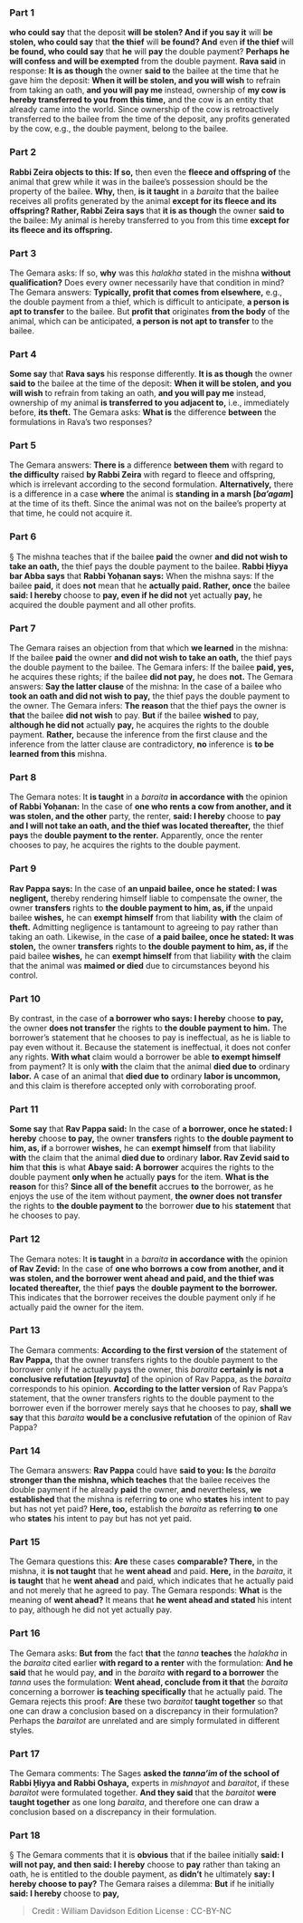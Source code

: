 
### Part 1
<b>who could say</b> that the deposit <b>will be stolen? And if you say it</b> will <b>be stolen, who could say</b> that <b>the thief</b> will <b>be found? And</b> even <b>if the thief</b> will <b>be found, who could say</b> that <b>he</b> will <b>pay</b> the double payment? <b>Perhaps he will confess and will be exempted</b> from the double payment. <b>Rava said</b> in response: <b>It is as though</b> the owner <b>said to</b> the bailee at the time that he gave him the deposit: <b>When it will be stolen, and you will wish</b> to refrain from taking an oath, <b>and you will pay me</b> instead, ownership of <b>my cow is hereby transferred to you from this time,</b> and the cow is an entity that already came into the world. Since ownership of the cow is retroactively transferred to the bailee from the time of the deposit, any profits generated by the cow, e.g., the double payment, belong to the bailee.

### Part 2
<b>Rabbi Zeira objects to this: If so,</b> then even the <b>fleece and offspring of</b> the animal that grew while it was in the bailee’s possession should be the property of the bailee. <b>Why,</b> then, <b>is it taught</b> in a <i>baraita</i> that the bailee receives all profits generated by the animal <b>except for its fleece and its offspring? Rather, Rabbi Zeira says</b> that <b>it is as though</b> the owner <b>said to</b> the bailee: My animal is hereby transferred to you from this time <b>except for its fleece and its offspring.</b>

### Part 3
The Gemara asks: If so, <b>why</b> was this <i>halakha</i> stated in the mishna <b>without qualification?</b> Does every owner necessarily have that condition in mind? The Gemara answers: <b>Typically, profit that comes from elsewhere,</b> e.g., the double payment from a thief, which is difficult to anticipate, <b>a person is apt to transfer</b> to the bailee. But <b>profit that</b> originates <b>from the body</b> of the animal, which can be anticipated, <b>a person is not apt to transfer</b> to the bailee.

### Part 4
<b>Some say</b> that <b>Rava says</b> his response differently. <b>It is as though</b> the owner <b>said to</b> the bailee at the time of the deposit: <b>When it will be stolen, and you will wish</b> to refrain from taking an oath, <b>and you will pay me</b> instead, ownership of my animal <b>is transferred to you adjacent to,</b> i.e., immediately before, <b>its theft.</b> The Gemara asks: <b>What is</b> the difference <b>between</b> the formulations in Rava’s two responses?

### Part 5
The Gemara answers: <b>There is</b> a difference <b>between them</b> with regard to <b>the difficulty</b> raised <b>by Rabbi Zeira</b> with regard to fleece and offspring, which is irrelevant according to the second formulation. <b>Alternatively,</b> there is a difference in a case <b>where</b> the animal is <b>standing in a marsh [<i>ba’agam</i>]</b> at the time of its theft. Since the animal was not on the bailee’s property at that time, he could not acquire it.

### Part 6
§ The mishna teaches that if the bailee <b>paid</b> the owner <b>and did not wish to take an oath,</b> the thief pays the double payment to the bailee. <b>Rabbi Ḥiyya bar Abba says</b> that <b>Rabbi Yoḥanan says:</b> When the mishna says: If the bailee <b>paid,</b> it does <b>not</b> mean that he <b>actually paid. Rather, once</b> the bailee <b>said: I hereby</b> choose to <b>pay, even if he did not</b> yet actually <b>pay,</b> he acquired the double payment and all other profits.

### Part 7
The Gemara raises an objection from that which <b>we learned</b> in the mishna: If the bailee <b>paid</b> the owner <b>and did not wish to take an oath,</b> the thief pays the double payment to the bailee. The Gemara infers: If the bailee <b>paid, yes,</b> he acquires these rights; if the bailee <b>did not pay,</b> he does <b>not.</b> The Gemara answers: <b>Say the latter clause</b> of the mishna: In the case of a bailee who <b>took an oath and did not wish to pay,</b> the thief pays the double payment to the owner. The Gemara infers: <b>The reason</b> that the thief pays the owner is <b>that</b> the bailee <b>did not wish</b> to pay. <b>But</b> if the bailee <b>wished</b> to pay, <b>although he did not</b> actually <b>pay,</b> he acquires the rights to the double payment. <b>Rather,</b> because the inference from the first clause and the inference from the latter clause are contradictory, <b>no</b> inference is <b>to be learned from this</b> mishna.

### Part 8
The Gemara notes: It <b>is taught</b> in a <i>baraita</i> <b>in accordance with</b> the opinion <b>of Rabbi Yoḥanan:</b> In the case of <b>one who rents a cow from another, and it was stolen, and the other</b> party, the renter, <b>said: I hereby</b> choose to <b>pay and I will not take an oath, and the thief was located thereafter,</b> the thief <b>pays</b> the <b>double payment to the renter.</b> Apparently, once the renter chooses to pay, he acquires the rights to the double payment.

### Part 9
<b>Rav Pappa says:</b> In the case of <b>an unpaid bailee, once he stated: I was negligent,</b> thereby rendering himself liable to compensate the owner, the owner <b>transfers</b> rights to <b>the double payment to him, as, if</b> the unpaid bailee <b>wishes,</b> he can <b>exempt himself</b> from that liability <b>with</b> the claim of <b>theft.</b> Admitting negligence is tantamount to agreeing to pay rather than taking an oath. Likewise, in the case of <b>a paid bailee, once he stated: It was stolen,</b> the owner <b>transfers</b> rights to <b>the double payment to him, as, if</b> the paid bailee <b>wishes,</b> he can <b>exempt himself</b> from that liability <b>with</b> the claim that the animal was <b>maimed or died</b> due to circumstances beyond his control.

### Part 10
By contrast, in the case of <b>a borrower who says: I hereby</b> choose <b>to pay,</b> the owner <b>does not transfer</b> the rights to <b>the double payment to him.</b> The borrower’s statement that he chooses to pay is ineffectual, as he is liable to pay even without it. Because the statement is ineffectual, it does not confer any rights. <b>With what</b> claim would a borrower be able <b>to exempt himself</b> from payment? It is only <b>with</b> the claim that the animal <b>died due to</b> ordinary <b>labor.</b> A case of an animal that <b>died due to</b> ordinary <b>labor is uncommon,</b> and this claim is therefore accepted only with corroborating proof.

### Part 11
<b>Some say</b> that <b>Rav Pappa said:</b> In the case of <b>a borrower, once he stated: I hereby</b> choose <b>to pay,</b> the owner <b>transfers</b> rights to <b>the double payment to him, as, if</b> a borrower <b>wishes,</b> he can <b>exempt himself</b> from that liability <b>with</b> the claim that the animal <b>died due to</b> ordinary <b>labor. Rav Zevid said to him</b> that <b>this</b> is what <b>Abaye said: A borrower</b> acquires the rights to the double payment <b>only when he</b> actually <b>pays</b> for the item. <b>What is the reason</b> for this? <b>Since all of the benefit</b> accrues <b>to</b> the borrower, as he enjoys the use of the item without payment, <b>the owner does not transfer</b> the rights to <b>the double payment to</b> the borrower <b>due to</b> his <b>statement</b> that he chooses to pay.

### Part 12
The Gemara notes: It <b>is taught</b> in a <i>baraita</i> <b>in accordance with</b> the opinion <b>of Rav Zevid:</b> In the case of <b>one who borrows a cow from another, and it was stolen, and the borrower went ahead and paid, and the thief was located thereafter,</b> the thief <b>pays</b> the <b>double payment to the borrower.</b> This indicates that the borrower receives the double payment only if he actually paid the owner for the item.

### Part 13
The Gemara comments: <b>According to the first version of</b> the statement of <b>Rav Pappa,</b> that the owner transfers rights to the double payment to the borrower only if he actually pays the owner, this <i>baraita</i> <b>certainly is not a conclusive refutation [<i>teyuvta</i>]</b> of the opinion of Rav Pappa, as the <i>baraita</i> corresponds to his opinion. <b>According to the latter version</b> of Rav Pappa’s statement, that the owner transfers rights to the double payment to the borrower even if the borrower merely says that he chooses to pay, <b>shall we say</b> that this <i>baraita</i> <b>would be a conclusive refutation</b> of the opinion of Rav Pappa?

### Part 14
The Gemara answers: <b>Rav Pappa</b> could have <b>said to you: Is</b> the <i>baraita</i> <b>stronger than the mishna, which teaches</b> that the bailee receives the double payment if he already <b>paid</b> the owner, <b>and</b> nevertheless, <b>we established</b> that the mishna is referring <b>to</b> one who <b>states</b> his intent to pay but has not yet paid? <b>Here, too,</b> establish the <i>baraita</i> as referring <b>to</b> one who <b>states</b> his intent to pay but has not yet paid.

### Part 15
The Gemara questions this: <b>Are</b> these cases <b>comparable? There,</b> in the mishna, it <b>is not taught</b> that he <b>went ahead</b> and paid. <b>Here,</b> in the <i>baraita</i>, it <b>is taught</b> that he <b>went ahead</b> and paid, which indicates that he actually paid and not merely that he agreed to pay. The Gemara responds: <b>What</b> is the meaning of <b>went ahead?</b> It means that <b>he went ahead and stated</b> his intent to pay, although he did not yet actually pay.

### Part 16
The Gemara asks: <b>But from</b> the fact <b>that</b> the <i>tanna</i> <b>teaches</b> the <i>halakha</i> in the <i>baraita</i> cited earlier <b>with regard to a renter</b> with the formulation: <b>And he said</b> that he would pay, <b>and</b> in the <i>baraita</i> <b>with regard to a borrower</b> the <i>tanna</i> uses the formulation: <b>Went ahead, conclude from it that</b> the <i>baraita</i> concerning a borrower <b>is teaching specifically</b> that he actually paid. The Gemara rejects this proof: <b>Are</b> these two <i>baraitot</i> <b>taught together</b> so that one can draw a conclusion based on a discrepancy in their formulation? Perhaps the <i>baraitot</i> are unrelated and are simply formulated in different styles.

### Part 17
The Gemara comments: The Sages <b>asked the <i>tanna’im</i> of the school of Rabbi Ḥiyya and Rabbi Oshaya,</b> experts in <i>mishnayot</i> and <i>baraitot</i>, if these <i>baraitot</i> were formulated together. <b>And they said</b> that the <i>baraitot</i> <b>were taught together</b> as one long <i>baraita</i>, and therefore one can draw a conclusion based on a discrepancy in their formulation.

### Part 18
§ The Gemara comments that it is <b>obvious</b> that if the bailee initially <b>said: I will not pay, and then said: I hereby</b> choose to <b>pay</b> rather than taking an oath, he is entitled to the double payment, as <b>didn’t</b> he ultimately <b>say: I hereby choose to pay?</b> The Gemara raises a dilemma: <b>But</b> if he initially <b>said: I hereby</b> choose to <b>pay,</b>

>Credit : William Davidson Edition
>License : CC-BY-NC